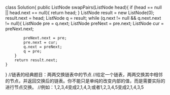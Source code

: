 class Solution{
    public ListNode swapPairs(ListNode head){
        if (head == null || head.next == null){
            return head;
        }
        ListNode result = new ListNode(0);
        result.next = head;
        ListNode q = result;
        while (q.next != null && q.next.next != null){
            ListNode pre = q.next;
            ListNode preNext = pre.next;
            ListNode cur = preNext.next;

            preNext.next = pre;
            pre.next = cur;
            q.next = preNext;
            q = pre;
        }
        return result.next;
    }
}
//链表的经典题目：两两交换链表中的节点
//给定一个链表，两两交换其中相邻的节点，并返回交换后的链表。你不能只是单纯的改变内部的值，而是需要实际的进行节点交换。
//例如：1,2,3,4变成2,1,4,3;或者1,2,3,4,5变成2,1,4,3,5
